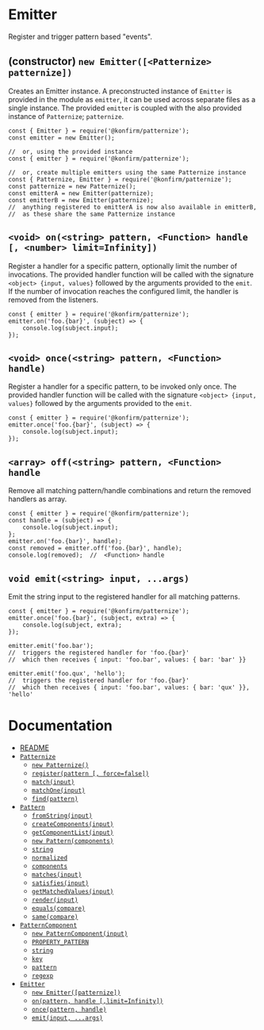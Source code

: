 # Emitter
Register and trigger pattern based "events".

## (constructor) `new Emitter([<Patternize> patternize])`
Creates an Emitter instance. A preconstructed instance of `Emitter` is provided in the module as `emitter`, it can be used across separate files as a single instance. The provided `emitter` is coupled with the also provided instance of `Patternize`; `patternize`.
```
const { Emitter } = require('@konfirm/patternize');
const emitter = new Emitter();

//  or, using the provided instance
const { emitter } = require('@konfirm/patternize');

//  or, create multiple emitters using the same Patternize instance
const { Patternize, Emitter } = require('@konfirm/patternize');
const patternize = new Patternize();
const emitterA = new Emitter(patternize);
const emitterB = new Emitter(patternize);
//  anything registered to emitterA is now also available in emitterB,
//  as these share the same Patternize instance
```

## `<void> on(<string> pattern, <Function> handle [, <number> limit=Infinity])`
Register a handler for a specific pattern, optionally limit the number of invocations.
The provided handler function will be called with the signature `<object> {input, values}` followed by the arguments provided to the `emit`. If the number of invocation reaches the configured limit, the handler is removed from the listeners.
```
const { emitter } = require('@konfirm/patternize');
emitter.on('foo.{bar}', (subject) => {
	console.log(subject.input);
});
```

## `<void> once(<string> pattern, <Function> handle)`
Register a handler for a specific pattern, to be invoked only once.
The provided handler function will be called with the signature `<object> {input, values}` followed by the arguments provided to the `emit`.
```
const { emitter } = require('@konfirm/patternize');
emitter.once('foo.{bar}', (subject) => {
	console.log(subject.input);
});
```

## `<array> off(<string> pattern, <Function> handle`
Remove all matching pattern/handle combinations and return the removed handlers as array.
```
const { emitter } = require('@konfirm/patternize');
const handle = (subject) => {
	console.log(subject.input);
};
emitter.on('foo.{bar}', handle);
const removed = emitter.off('foo.{bar}', handle);
console.log(removed);  //  <Function> handle
```

## `void emit(<string> input, ...args)`
Emit the string input to the registered handler for all matching patterns.
```
const { emitter } = require('@konfirm/patternize');
emitter.once('foo.{bar}', (subject, extra) => {
	console.log(subject, extra);
});

emitter.emit('foo.bar');
//  triggers the registered handler for 'foo.{bar}'
//  which then receives { input: 'foo.bar', values: { bar: 'bar' }}

emitter.emit('foo.qux', 'hello');
//  triggers the registered handler for 'foo.{bar}'
//  which then receives { input: 'foo.bar', values: { bar: 'qux' }}, 'hello'
```


# Documentation
 * [README](https://github.com/konfirm/node-patternize/blob/master/docs/README.md)
 * [`Patternize`](https://github.com/konfirm/node-patternize/blob/master/docs/patternize.md#patternize)
    * [`new Patternize()`](https://github.com/konfirm/node-patternize/blob/master/docs/patternize.md#constructor-new-patternize)
    * [`register(pattern [, force=false])`](https://github.com/konfirm/node-patternize/blob/master/docs/patternize.md#pattern-registerstring-pattern--bool-forcefalse)
    * [`match(input)`](https://github.com/konfirm/node-patternize/blob/master/docs/patternize.md#array-matchstringobject-input)
    * [`matchOne(input)`](https://github.com/konfirm/node-patternize/blob/master/docs/patternize.md#patternundefined-matchonestringobject-input)
    * [`find(pattern)`](https://github.com/konfirm/node-patternize/blob/master/docs/patternize.md#array-findpatternarraystring-pattern--bool-similarfalse)
 * [`Pattern`](https://github.com/konfirm/node-patternize/blob/master/docs/pattern.md#pattern)
    * [`fromString(input)`](https://github.com/konfirm/node-patternize/blob/master/docs/pattern.md#static-pattern-fromstringstring-input)
    * [`createComponents(input)`](https://github.com/konfirm/node-patternize/blob/master/docs/pattern.md#static-array-createcomponentsstring-input)
    * [`getComponentList(input)`](https://github.com/konfirm/node-patternize/blob/master/docs/pattern.md#static-array-getcomponentlistpatternarraystring-input)
    * [`new Pattern(components)`](https://github.com/konfirm/node-patternize/blob/master/docs/pattern.md#constructor-new-patternarray-components)
    * [`string`](https://github.com/konfirm/node-patternize/blob/master/docs/pattern.md#readonly-string-string)
    * [`normalized`](https://github.com/konfirm/node-patternize/blob/master/docs/pattern.md#readonly-string-normalized)
    * [`components`](https://github.com/konfirm/node-patternize/blob/master/docs/pattern.md#readonly-array-components)
    * [`matches(input)`](https://github.com/konfirm/node-patternize/blob/master/docs/pattern.md#bool-matchesstring-input)
    * [`satisfies(input)`](https://github.com/konfirm/node-patternize/blob/master/docs/pattern.md#bool-satisfiesobject-input)
    * [`getMatchedValues(input)`](https://github.com/konfirm/node-patternize/blob/master/docs/pattern.md#map-getmatchedvaluesstring-input)
    * [`render(input)`](https://github.com/konfirm/node-patternize/blob/master/docs/pattern.md#string-renderobject-input)
    * [`equals(compare)`](https://github.com/konfirm/node-patternize/blob/master/docs/pattern.md#bool-equalspatternarraystring-compare)
    * [`same(compare)`](https://github.com/konfirm/node-patternize/blob/master/docs/pattern.md#bool-samepatternarraystring-compare)
 * [`PatternComponent`](https://github.com/konfirm/node-patternize/blob/master/docs/pattern-component.md#patterncomponent)
    * [`new PatternComponent(input)`](https://github.com/konfirm/node-patternize/blob/master/docs/pattern-component.md#constructor-new-patterncomponentstring-input)
    * [`PROPERTY_PATTERN`](https://github.com/konfirm/node-patternize/blob/master/docs/pattern-component.md#static-readonly-regexp-property_pattern)
    * [`string`](https://github.com/konfirm/node-patternize/blob/master/docs/pattern-component.md#readonly-string-string)
    * [`key`](https://github.com/konfirm/node-patternize/blob/master/docs/pattern-component.md#readonly-string-key)
    * [`pattern`](https://github.com/konfirm/node-patternize/blob/master/docs/pattern-component.md#readonly-string-pattern)
    * [`regexp`](https://github.com/konfirm/node-patternize/blob/master/docs/pattern-component.md#readonly-regexp-regex)
 * [`Emitter`](https://github.com/konfirm/node-patternize/blob/master/docs/emitter.md#emitter)
    * [`new Emitter([patternize])`](https://github.com/konfirm/node-patternize/blob/master/docs/emitter.md#constructor-new-emitterpatternize-patternize)
    * [`on(pattern, handle [,limit=Infinity])`](https://github.com/konfirm/node-patternize/blob/master/docs/emitter.md#void-onstring-pattern-function-handle--number-limitinfinity)
    * [`once(pattern, handle)`](https://github.com/konfirm/node-patternize/blob/master/docs/emitter.md#void-oncestring-pattern-function-handle)
    * [`emit(input, ...args)`](https://github.com/konfirm/node-patternize/blob/master/docs/emitter.md#void-emitstring-input-args)
